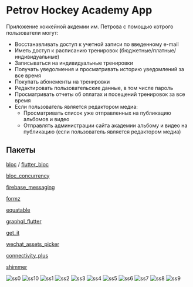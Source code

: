 # Petrov Hockey Academy App

Приложение хоккейной акдемии им. Петрова с помощью котрого пользователи могут:
- Восстанавливать доступ к учетной записи по введенному e-mail
- Иметь доступ к расписанию тренировок (бюджетные/платные/индивидуальные)
- Записываться на индивидуальные тренировки
- Получать уведолмения и просматривать историю уведомлений за все время
- Покупать абонементы на тренировки
- Редактировать пользовательские данные, в том числе пароль 
- Просматривать отчеты об оплатах и посещений тренировок за все время
- Если пользователь является редактором медиа:
    - Просматривать список уже отправленных на публикацию альбомов и видео
    - Отправлять администрации сайта академии альбому и видео на публикацию (если пользователь является редактором медиа)



## Пакеты

[bloc](https://pub.dev/packages/bloc) /  [flutter_bloc](https://pub.dev/packages/flutter_bloc)

[bloc_concurrency](https://pub.dev/packages/bloc_concurrency)

[firebase_messaging](https://pub.dev/packages/firebase_messaging)

[formz](https://pub.dev/packages/formz)

[equatable](https://pub.dev/packages/equatable)

[graphql_flutter](https://pub.dev/packages/graphql_flutter)

[get_it](https://pub.dev/packages/get_it)

[wechat_assets_picker](https://pub.dev/packages/wechat_assets_picker)


[connectivity_plus](https://pub.dev/packages/connectivity_plus)

[shimmer](https://pub.dev/packages/shimmer/example)

![ss0](https://user-images.githubusercontent.com/109551590/232336608-96fb715e-40c3-483f-ab38-1a2a991016f0.png)
![ss10](https://user-images.githubusercontent.com/109551590/232336612-8bbdd3f7-b9e3-48da-ae96-17123d8f40e3.png)
![ss1](https://user-images.githubusercontent.com/109551590/232336614-afd5fdbd-f863-4e04-a6e8-13632f61754c.png)
![ss2](https://user-images.githubusercontent.com/109551590/232336615-1142ea6f-88a4-4f30-9a01-c9b173f02ca1.png)
![ss3](https://user-images.githubusercontent.com/109551590/232336616-5f3d40f1-fabb-4498-bc57-50b5000d3735.png)
![ss4](https://user-images.githubusercontent.com/109551590/232336617-2c9c2b3c-603c-4821-a225-117976403e3d.png)
![ss5](https://user-images.githubusercontent.com/109551590/232336618-c079555e-11ff-42a9-9974-5a46d9551c21.png)
![ss6](https://user-images.githubusercontent.com/109551590/232336619-56b7bdd6-69be-4873-9d5d-3fe219b3a4f9.png)
![ss7](https://user-images.githubusercontent.com/109551590/232336620-2843f13f-4f4d-4e26-9955-94dc35041381.png)
![ss8](https://user-images.githubusercontent.com/109551590/232336621-3033318d-8eca-45c2-886f-a9686013bb43.png)
![ss9](https://user-images.githubusercontent.com/109551590/232336622-d5ccb594-21d9-44ff-91c7-bdcde5f90c04.png)
